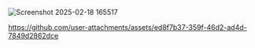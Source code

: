 ![Screenshot 2025-02-18 165517](https://github.com/user-attachments/assets/5e2149ca-64a8-4d3c-bb99-f6d09ef02535)


https://github.com/user-attachments/assets/ed8f7b37-359f-46d2-ad4d-7849d2862dce

